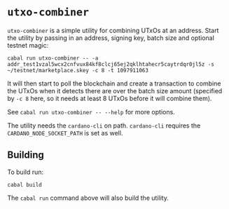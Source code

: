 # `utxo-combiner`

`utxo-combiner` is a simple utility for combining UTxOs at an address. Start the utility by passing in an address, signing key, batch size and optional testnet magic:

```
cabal run utxo-combiner -- -a addr_test1vzal5wcx2cnfvux84kf8clcj65ej2qklhtahecr5caytrdqr0jl5z -s ~/testnet/marketplace.skey -c 8 -t 1097911063
```

It will then start to poll the blockchain and create a transaction to combine the UTxOs when it detects there are over the batch size amount (specified by `-c 8` here, so it needs at least 8 UTxOs before it will combine them).

See `cabal run utxo-combiner -- --help` for more options.

The utility needs the `cardano-cli` on path. `cardano-cli` requires the `CARDANO_NODE_SOCKET_PATH` is set as well.

## Building

To build run:

```
cabal build
```

The `cabal run` command above will also build the utility.
